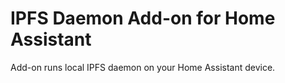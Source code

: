 # IPFS Daemon Add-on for Home Assistant
Add-on runs local IPFS daemon on your Home Assistant device.